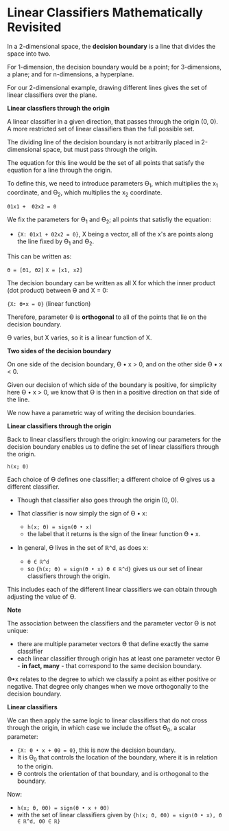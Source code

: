 # Linear Classifiers Mathematically Revisited

In a 2-dimensional space, the **decision boundary** is a line that divides the space into two.

For 1-dimension, the decision boundary would be a point; for 3-dimensions, a plane; and for n-dimensions, a hyperplane.

For our 2-dimensional example, drawing different lines gives the set of linear classifiers over the plane.

**Linear classfiers through the origin**

A linear classifier in a given direction, that passes through the origin (0, 0). A more restricted set of linear classifiers than the full possible set.

The dividing line of the decision boundary is not arbitrarily placed in 2-dimensional space, but must pass through the origin.

The equation for this line would be the set of all points that satisfy the equation for a line through the origin.

To define this, we need to introduce parameters ϴ<sub>1</sub>, which multiplies the x<sub>1</sub> coordinate, and ϴ<sub>2</sub>, which multiplies the x<sub>2</sub> coordinate.

`ϴ1x1 +  ϴ2x2 = 0`

We fix the parameters for ϴ<sub>1</sub> and ϴ<sub>2</sub>; all points that satisfiy the equation:

- `{X: ϴ1x1 + ϴ2x2 = 0}`, X being a vector, all of the x's are points along the line fixed by ϴ<sub>1</sub> and ϴ<sub>2</sub>.

This can be written as:

`ϴ = [ϴ1, ϴ2]`
`X = [x1, x2]`

The decision boundary can be written as all X for which the inner product (dot product) between ϴ and X = 0:

`{X: ϴ•x = 0}` (linear function)

Therefore, parameter ϴ is **orthogonal** to all of the points that lie on the decision boundary.

ϴ varies, but X varies, so it is a linear function of X.

**Two sides of the decision boundary**

On one side of the decision boundary, ϴ • x > 0, and on the other side ϴ • x < 0.

Given our decision of which side of the boundary is positive, for simplicity here ϴ • x > 0, we know that ϴ is then in a positive direction on that side of the line.

We now have a parametric way of writing the decision boundaries.

**Linear classifiers through the origin**

Back to linear classifiers through the origin: knowing our parameters for the decision boundary enables us to define the set of linear classifiers through the origin.

`h(x; ϴ)`

Each choice of ϴ defines one classifier; a different choice of ϴ gives us a different classifier.

- Though that classifier also goes through the origin (0, 0).

- That classifier is now simply the sign of ϴ • x:

  - `h(x; ϴ) = sign(ϴ • x)`
  - the label that it returns is the sign of the linear function ϴ • x.

- In general, ϴ lives in the set of ℝ^d, as does x:
  - `ϴ ∈ ℝ^d`
  - so `{h(x; ϴ) = sign(ϴ • x) ϴ ∈ ℝ^d}` gives us our set of linear classifiers through the origin.

This includes each of the different linear classifiers we can obtain through adjusting the value of ϴ.

**Note**

The association between the classifiers and the parameter vector ϴ is not unique:

- there are multiple parameter vectors ϴ that define exactly the same classifier
- each linear classifier through origin has at least one parameter vector ϴ - **in fact, many** - that correspond to the same decision boundary.

ϴ•x relates to the degree to which we classify a point as either positive or negative. That degree only changes when we move orthogonally to the decision boundary.

**Linear classifiers**

We can then apply the same logic to linear classifiers that do not cross through the origin, in which case we include the offset ϴ<sub>0</sub>, a scalar parameter:

- `{X: ϴ • x + ϴ0 = 0}`, this is now the decision boundary.
- It is ϴ<sub>0</sub> that controls the location of the boundary, where it is in relation to the origin.
- ϴ controls the orientation of that boundary, and is orthogonal to the boundary.

Now:

- `h(x; ϴ, ϴ0) = sign(ϴ • x + ϴ0)`
- with the set of linear classifiers given by `{h(x; ϴ, ϴ0) = sign(ϴ • x), ϴ ∈ ℝ^d, ϴ0 ∈ ℝ}`

